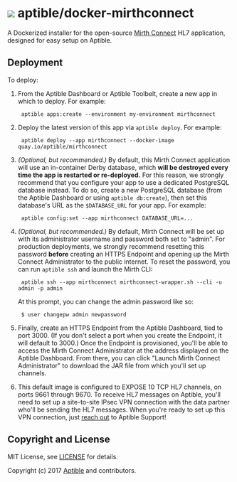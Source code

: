 # ![](https://gravatar.com/avatar/11d3bc4c3163e3d238d558d5c9d98efe?s=64) aptible/docker-mirthconnect

A Dockerized installer for the open-source [Mirth Connect](https://www.nextgen.com/Interoperability/Mirth-Solutions/Connect-Overview?tab=true) HL7 application, designed for easy setup on Aptible.

## Deployment

To deploy:

1. From the Aptible Dashboard or Aptible Toolbelt, create a new app in which to deploy. For example:

        aptible apps:create --environment my-environment mirthconnect

1. Deploy the latest version of this app via `aptible deploy`. For example:

        aptible deploy --app mirthconnect --docker-image quay.io/aptible/mirthconnect

1. _(Optional, but recommended.)_ By default, this Mirth Connect application will use an in-container Derby database, which **will be destroyed every time the app is restarted or re-deployed.** For this reason, we strongly recommend that you configure your app to use a dedicated PostgreSQL database instead. To do so, create a new PostgreSQL database (from the Aptible Dashboard or using `aptible db:create`), then set this database's URL as the `$DATABASE_URL` for your app. For example:

        aptible config:set --app mirthconnect DATABASE_URL=...

1. _(Optional, but recommended.)_ By default, Mirth Connect will be set up with its administrator username and password both set to "admin". For production deployments, we strongly recommend resetting this password **before** creating an HTTPS Endpoint and opening up the Mirth Connect Administrator to the public internet. To reset the password, you can run `aptible ssh` and launch the Mirth CLI:

        aptible ssh --app mirthconnect mirthconnect-wrapper.sh --cli -u admin -p admin

    At this prompt, you can change the admin password like so:

        $ user changepw admin newpassword


1. Finally, create an HTTPS Endpoint from the Aptible Dashboard, tied to port 3000. (If you don't select a port when you create the Endpoint, it will default to 3000.) Once the Endpoint is provisioned, you'll be able to access the Mirth Connect Administrator at the address displayed on the Aptible Dashboard. From there, you can click "Launch Mirth Connect Administrator" to download the JAR file from which you'll set up channels.

1. This default image is configured to EXPOSE 10 TCP HL7 channels, on ports 9661 through 9670. To receive HL7 messages on Aptible, you'll need to set up a site-to-site IPsec VPN connection with the data partner who'll be sending the HL7 messages. When you're ready to set up this VPN connection, just [reach out](http://contact.aptible.com) to Aptible Support!

## Copyright and License

MIT License, see [LICENSE](LICENSE.md) for details.

Copyright (c) 2017 [Aptible](https://www.aptible.com) and contributors.
